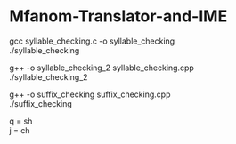 # Mfanom-Translator-and-IME

gcc syllable_checking.c -o syllable_checking<br>
./syllable_checking

g++ -o syllable_checking_2 syllable_checking.cpp<br>
./syllable_checking_2

g++ -o suffix_checking suffix_checking.cpp<br>
./suffix_checking



q = sh<br>
j = ch
